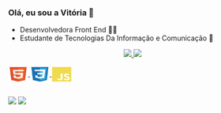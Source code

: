 ### Olá, eu sou a Vitória 👋

- Desenvolvedora Front End :man_technologist:
- Estudante de Tecnologias Da Informação e Comunicação :green_book:

<div align="center">
  <a href="https://github.com/vitoriarx">
  <img height="160em" src="https://github-readme-stats.vercel.app/api?username=vitoriarx&show_icons=true&theme=dracula&include_all_commits=true&count_private=true"/>
  <img height="160em" src="https://github-readme-stats.vercel.app/api/top-langs/?username=vitoriarx&layout=compact&langs_count=7&theme=dracula"/>
</div>
  
<div style="display: inline_block"><br>
  <img align="center" alt="Vitoria-HTML" height="30" width="40" src="https://raw.githubusercontent.com/devicons/devicon/master/icons/html5/html5-original.svg">
  <img align="center" alt="Vitoria-CSS" height="30" width="40" src="https://raw.githubusercontent.com/devicons/devicon/master/icons/css3/css3-original.svg">
  <img align="center" alt="Vitoria-Js" height="30" width="40" src="https://raw.githubusercontent.com/devicons/devicon/master/icons/javascript/javascript-plain.svg">
 </div>
  
  ##
  
  <div>
    <a href = "mailto:vitoriasantos78690@gmail.com"><img src="https://img.shields.io/badge/-Gmail-%23333?style=for-the-badge&logo=gmail&logoColor=white" target="_blank"></a>
    <a href="https://www.linkedin.com/in/vitoria-regina-2b107b194/" target="_blank"><img src="https://img.shields.io/badge/-LinkedIn-%230077B5?style=for-the-badge&logo=linkedin&logoColor=white" target="_blank"></a> 
    
  </div>




